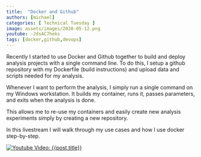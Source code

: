 ```yaml
---
title:  "Docker and Github"
authors: [michael]
categories: [ Technical Tuesday ]
image: assets/images/2020-05-12.png
youtube: -JdsAC7heks
tags: [docker,github,devops]
---
```

Recently I started to use Docker and Github together to build and deploy analysis projects with a single command line. To do this, I setup a github repository with my Dockerfile (build instructions) and upload data and scripts needed for my analysis. 

Whenever I want to perform the analysis, I simply run a single command on my Windows workstation. It builds my container, runs it, passes parameters, and exits when the analysis is done. 

This allows me to re-use my containers and easily create new analysis experiments simply by creating a new repository.

In this livestream I will walk through my use cases and how I use docker step-by-step.

[![Youtube Video: {{post.title}}]({{post.image}})]({{post.youtube}} "{{post.title}}")
